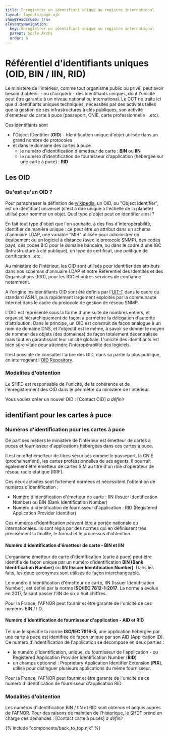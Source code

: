 ```yaml
---
title: Enregistrer un identifiant unique au registre international
layout: layouts/page.njk
showBreadcrumb: true
eleventyNavigation:
  key: Enregistrer un identifiant unique au registre international
  parent: Socle Archi
  order: 6
---
```


# Référentiel d'identifiants uniques (OID, BIN / IIN, RID)

Le ministère de l'intérieur, comme tout organisme public ou privé, peut avoir besoin d'obtenir - ou d'acquérir - des identifiants uniques, dont l'unicité peut être garantie à un niveau national ou international. Le CCT ne traite ici que d'identifiants uniques techniques, nécessités par des activités telles que la gestion de ses infrastructures à clés publiques, son activité d'émetteur de carte à puce (passeport, CNIE, carte professionnelle ...etc).

Ces identifiants sont 
- l'Object IDentifier (**OID**) - Identification unique d'objet utilisée dans un grand nombre de protocoles
- et dans le domaine des cartes à puce
  - le numéro d'identification d'émetteur de carte : **BIN** ou **IIN**
  - le numéro d'identification de fournisseur d'application (hébergée sur une carte à puce) : **RID**


## Les OID
### <a name="Def">Qu'est qu'un OID ?</a>

Pour paraphraser la définition de [wikipedia](https://fr.wikipedia.org/wiki/OID), un OID, ou "Object Identifier", est un identifiant universel (c'est à dire unique à l'échelle de la planète) utilisé pour nommer un objet. Quel type d'objet peut on identifier ainsi ?

En fait tout type d'objet que l'on souhaite, à des fins d'interopérabilité, identifier de manière unique : ce peut être un attribut dans un schéma d'annuaire LDAP, une variable "MIB" utilisée pour administrer un équipement ou un logiciel à distance (avec le protocole SNMP), des codes pays, des codes BIC pour le domaine bancaire, ou dans le cadre d'une IGC (Infrastructure à clé publique), un type de certificat, une politique de certification  ..etc.

Au ministère de l'intérieur, les OID sont utilisés pour identifier des attributs dans nos schémas d'annuaire LDAP et notre Référentiel des Identités et des Organisations (RIO), pour les IGC et autres services de confiance notamment.

A l'origine les identifiants OID sont été définis par l'[UIT-T](http://www.itu.int/fr/about/Pages/default.aspx) dans le cadre du standard ASN.1, puis rapidement largement exploités par la communauté Internet dans le cadre du protocole de gestion de réseau SNMP.

L'OID est représenté sous la forme d'une suite de nombres entiers, et organisé hiérarchiquement de façon à permettre la délégation d'autorité d'attribution. Dans le principe, un OID est construit  de façon analogue à un nom de domaine DNS, et l'objectif est le même, à savoir se donner le moyen de nommer des objets (des domaines) de façon totalement décentralisée mais tout en garantissant leur unicité globale. L'unicité des identifiants est bien sûre vitale pour atteindre l'interopérabilité des logiciels.

Il est possible de consulter l'arbre des OID, dans sa partie la plus publique, en interrogeant l'[OID Repository](http://www.oid-info.com/). 

### Modalités d'obtention

Le SHFD est responsable de l'unicité, de la cohérence et de l'enregistrement des OID dans le périmètre du ministère de l'intérieur.

Vous voulez créer un nouvel OID : [Contact OID] *a définir*




## identifiant pour les cartes à puce

### Numéros d'identification pour les cartes à puce

De part ses métiers le ministère de l'intérieur est émetteur de cartes à puces et fournisseur d'applications hébergées dans ces cartes à puce. 

Il est en effet émetteur de titres sécurisés comme le passeport, la CNIE (prochainement), les cartes professionnelles de ses agents.
Il pourrait également être émetteur de cartes SIM au titre d'un rôle d'opérateur de réseau radio étatique (RRF).

Ces deux activités sont fortement normées et nécessitent l'obtention de numéros d'identification : 
- Numéro d'identification d'émetteur de carte : IIN (Issuer Identification  Number) ou BIN (Bank Identification Number)
- Numéro d'identification de fournisseur d'application : RID (Registered Application Provider Identifier)

Ces numéros d'identification peuvent être à portée nationale ou internationales. Ils sont régis par des normes qui en définissent très précisément la finalité, le format et le processus d'obtention.

#### Numéro d'identification d'émetteur de carte - BIN et IIN

L'organisme émetteur de carte d'identification (carte à puce) peut être identifié de façon unique par un numéro d'identification **BIN (Bank Identification Number)** ou **IIN (Issuer Identification Number)**. Dans les faits, les deux acronymes sont utilisés de façon interchangeable.

Le numéro d'identification d'émetteur de carte, IIN (Issuer Identification Number), est défini par la norme **ISO/IEC 7812-1:2017**. La norme a évolué en 2017, faisant passer l'IIN de six à huit chiffres.

Pour la France, l'AFNOR peut fournir et être garante de l'unicité de ces numéros BIN / IID.

#### Numéro d'identification de fournisseur d'application - AID et RID

Tel que le spécifie la norme **ISO/IEC 7816-5**, une application hébergée par une carte à puce est identifiée de façon unique par son AID (Application ID). Ce numéro d'indentification de l'application se décompose en deux parties : 
- le numéro d'identification, unique, du fournisseur de l'application - ou Registered Application Provider Identification Number (**RID**)
- un champs optionnel : Proprietary Application Identifier Extension (**PIX**), utilisé pour distinguer plusieurs applications du même fournisseur.

Pour la France, l'AFNOR peut fournir et être garante de l'unicité de ce numéro d'identification de fournisseur d'application RID.

### Modalités d'obtention

Les numéros d'identification BIN / IIN et RID sont obtenus et acquis auprès de l'AFNOR. Pour des raisons de maintien de l'historique, le SHDF prend en charge ces demandes : [Contact carte à puces] *a définir*






{% include "components/back_to_top.njk" %}
